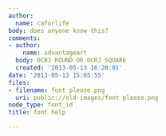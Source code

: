 ```yaml
---
author:
  name: caforlife
body: does anyone know this?
comments:
- author:
    name: advantageart
  body: OCRJ ROUND OR OCRJ SQUARE
  created: '2013-05-13 16:28:01'
date: '2013-05-13 15:05:55'
files:
- filename: font please.png
  uri: public://old-images/font please.png
node_type: font_id
title: font help

---
```


